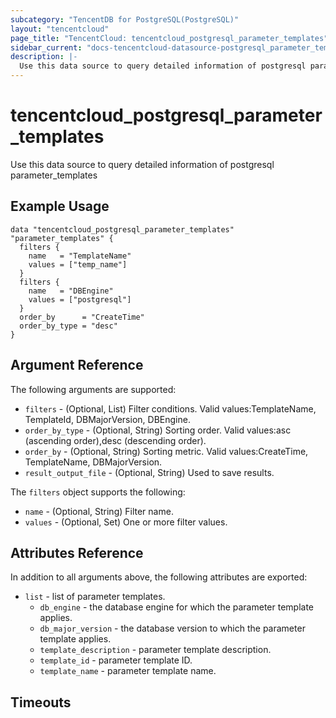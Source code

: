 ```yaml
---
subcategory: "TencentDB for PostgreSQL(PostgreSQL)"
layout: "tencentcloud"
page_title: "TencentCloud: tencentcloud_postgresql_parameter_templates"
sidebar_current: "docs-tencentcloud-datasource-postgresql_parameter_templates"
description: |-
  Use this data source to query detailed information of postgresql parameter_templates
---
```


# tencentcloud_postgresql_parameter_templates

Use this data source to query detailed information of postgresql parameter_templates

## Example Usage

```hcl
data "tencentcloud_postgresql_parameter_templates" "parameter_templates" {
  filters {
    name   = "TemplateName"
    values = ["temp_name"]
  }
  filters {
    name   = "DBEngine"
    values = ["postgresql"]
  }
  order_by      = "CreateTime"
  order_by_type = "desc"
}
```

## Argument Reference

The following arguments are supported:

* `filters` - (Optional, List) Filter conditions. Valid values:TemplateName, TemplateId, DBMajorVersion, DBEngine.
* `order_by_type` - (Optional, String) Sorting order. Valid values:asc (ascending order),desc (descending order).
* `order_by` - (Optional, String) Sorting metric. Valid values:CreateTime, TemplateName, DBMajorVersion.
* `result_output_file` - (Optional, String) Used to save results.

The `filters` object supports the following:

* `name` - (Optional, String) Filter name.
* `values` - (Optional, Set) One or more filter values.

## Attributes Reference

In addition to all arguments above, the following attributes are exported:

* `list` - list of parameter templates.
  * `db_engine` - the database engine for which the parameter template applies.
  * `db_major_version` - the database version to which the parameter template applies.
  * `template_description` - parameter template description.
  * `template_id` - parameter template ID.
  * `template_name` - parameter template name.


## Timeouts

<no value>


